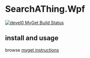 # SearchAThing.Wpf

[![devel0 MyGet Build Status](https://www.myget.org/BuildSource/Badge/devel0?identifier=fc5eb124-c7dc-4d94-b914-6db85ddef2ea)](https://www.myget.org/)

## install and usage

browse [myget instructions](https://www.myget.org/feed/devel0/package/nuget/SearchAThing.Wpf)
